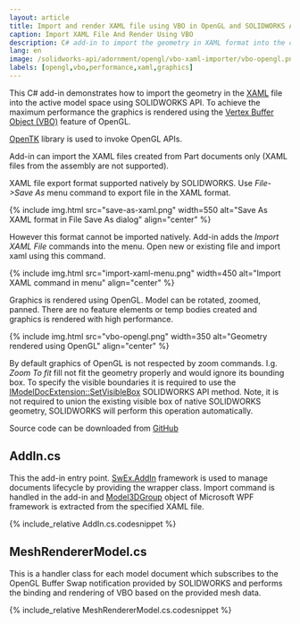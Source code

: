 ```yaml
---
layout: article
title: Import and render XAML file using VBO in OpenGL and SOLIDWORKS API
caption: Import XAML File And Render Using VBO
description: C# add-in to import the geometry in XAML format into the current model space and render the graphics with high performance using Vertex Buffer Object (VBO) of OpenGL and SOLIDWORKS API
lang: en
image: /solidworks-api/adornment/opengl/vbo-xaml-importer/vbo-opengl.png
labels: [opengl,vbo,performance,xaml,graphics]
---
```

This C# add-in demonstrates how to import the geometry in the [XAML](https://en.wikipedia.org/wiki/Extensible_Application_Markup_Language) file into the active model space using SOLIDWORKS API. To achieve the maximum performance the graphics is rendered using the [Vertex Buffer Object (VBO)](https://en.wikipedia.org/wiki/Vertex_buffer_object) feature of OpenGL.

[OpenTK](https://opentk.net/) library is used to invoke OpenGL APIs.

Add-in can import the XAML files created from Part documents only (XAML files from the assembly are not supported).

XAML file export format supported natively by SOLIDWORKS. Use *File->Save As* menu command to export file in the XAML format.

{% include img.html src="save-as-xaml.png" width=550 alt="Save As XAML format in File Save As dialog" align="center" %}

However this format cannot be imported natively. Add-in adds the *Import XAML File* commands into the menu. Open new or existing file and import xaml using this command.

{% include img.html src="import-xaml-menu.png" width=450 alt="Import XAML command in menu" align="center" %}

Graphics is rendered using OpenGL. Model can be rotated, zoomed, panned. There are no feature elements or temp bodies created and graphics is rendered with high performance.

{% include img.html src="vbo-opengl.png" width=350 alt="Geometry rendered using OpenGL" align="center" %}

By default graphics of OpenGL is not respected by zoom commands. I.g. *Zoom To fit* fill not fit the geometry properly and would ignore its bounding box. To specify the visible boundaries it is required to use the [IModelDocExtension::SetVisibleBox](http://help.solidworks.com/2017/english/api/sldworksapi/SolidWorks.Interop.sldworks~SolidWorks.Interop.sldworks.IModelDocExtension~SetVisibleBox.html) SOLIDWORKS API method. Note, it is not required to union the existing visible box of native SOLIDWORKS geometry, SOLIDWORKS will perform this operation automatically.

Source code can be downloaded from [GitHub](https://github.com/codestackdev/solidworks-api-examples/tree/master/swex/add-in/opengl/XamlImporter)

## AddIn.cs

This the add-in entry point. [SwEx.AddIn](/labs/solidworks/swex/add-in/) framework is used to manage documents lifecycle by providing the wrapper class. Import command is handled in the add-in and [Model3DGroup](https://docs.microsoft.com/en-us/dotnet/api/system.windows.media.media3d.model3dgroup) object of Microsoft WPF framework is extracted from the specified XAML file.

{% include_relative AddIn.cs.codesnippet %}

## MeshRendererModel.cs

This is a handler class for each model document which subscribes to the OpenGL Buffer Swap notification provided by SOLIDWORKS and performs the binding and rendering of VBO based on the provided mesh data.

{% include_relative MeshRendererModel.cs.codesnippet %}
